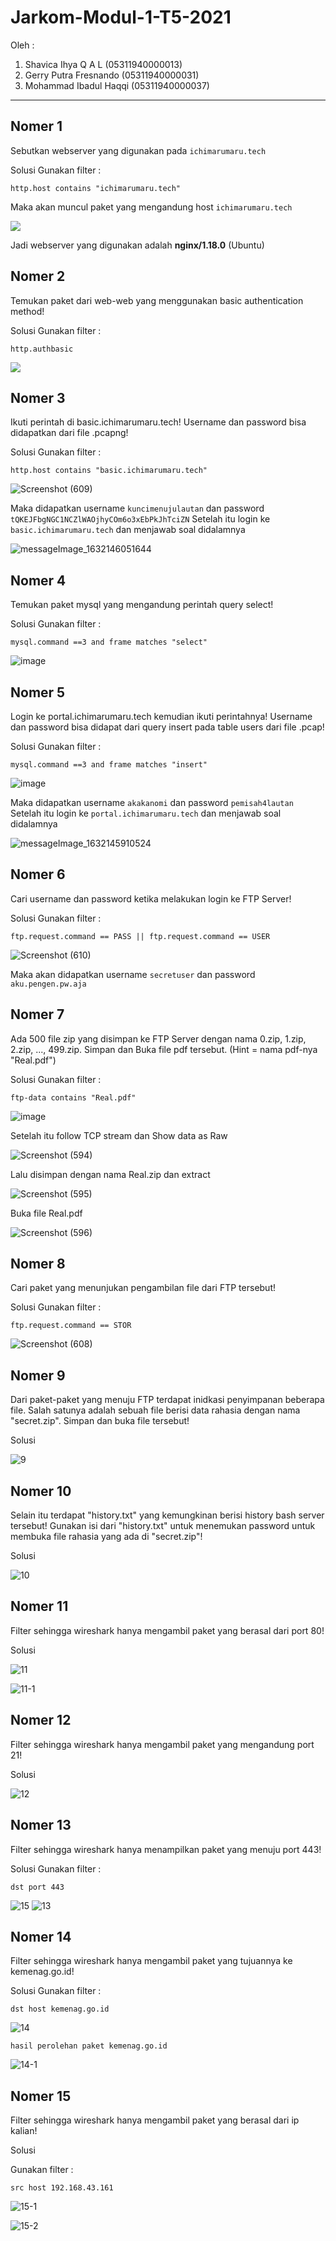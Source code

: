 # Jarkom-Modul-1-T5-2021
Oleh :
1. Shavica Ihya Q A L    (05311940000013)
2. Gerry Putra Fresnando (05311940000031)
3. Mohammad Ibadul Haqqi (05311940000037)

---

## Nomer 1
Sebutkan webserver yang digunakan pada `ichimarumaru.tech` 

Solusi
Gunakan filter :

```
http.host contains "ichimarumaru.tech"
```

Maka akan muncul paket yang mengandung host `ichimarumaru.tech`

<img src="https://i.postimg.cc/wvyS55Wb/Screenshot-592.png">

Jadi webserver yang digunakan adalah **nginx/1.18.0** (Ubuntu)



## Nomer 2
Temukan paket dari web-web yang menggunakan basic authentication method!

Solusi
Gunakan filter :

```
http.authbasic
```

<img src="https://i.postimg.cc/D0J97QkK/Screenshot-593.png">

## Nomer 3
Ikuti perintah di basic.ichimarumaru.tech! Username dan password bisa didapatkan dari file .pcapng!

Solusi
Gunakan filter :

```
http.host contains "basic.ichimarumaru.tech"
```

![Screenshot (609)](https://user-images.githubusercontent.com/73151831/134770009-6c49bbdb-c3cb-43e3-ac52-e02860e09251.png)

Maka didapatkan username `kuncimenujulautan` dan password `tQKEJFbgNGC1NCZlWAOjhyCOm6o3xEbPkJhTciZN`
Setelah itu login ke `basic.ichimarumaru.tech` dan menjawab soal didalamnya

![messageImage_1632146051644](https://user-images.githubusercontent.com/73151831/134770155-fbaf2f16-6ebf-4fab-9df5-096f94b84909.jpg)

## Nomer 4
Temukan paket mysql yang mengandung perintah query select!

Solusi
Gunakan filter :

```
mysql.command ==3 and frame matches "select"
```

![image](https://user-images.githubusercontent.com/73151831/134770061-c14ad9c7-23fa-4c6e-b5fe-daf10c0aed93.png)

## Nomer 5
Login ke portal.ichimarumaru.tech kemudian ikuti perintahnya! Username dan password bisa didapat dari query insert pada table users dari file .pcap!

Solusi
Gunakan filter :

```
mysql.command ==3 and frame matches "insert"
```

![image](https://user-images.githubusercontent.com/73151831/134770167-4c0e8d3e-98df-4ac4-8e63-42cba226e9d0.png)

Maka didapatkan username `akakanomi` dan password `pemisah4lautan`
Setelah itu login ke `portal.ichimarumaru.tech` dan menjawab soal didalamnya

![messageImage_1632145910524](https://user-images.githubusercontent.com/73151831/134770241-f6ffe9f7-0ed6-48ae-8fab-debe74c7ed39.jpg)

## Nomer 6
Cari username dan password ketika melakukan login ke FTP Server!

Solusi
Gunakan filter :

```
ftp.request.command == PASS || ftp.request.command == USER
```

![Screenshot (610)](https://user-images.githubusercontent.com/73151831/134770574-6e7e0f90-b805-421b-83a2-c3a5373adfab.png)

Maka akan didapatkan username `secretuser` dan password `aku.pengen.pw.aja`

## Nomer 7
Ada 500 file zip yang disimpan ke FTP Server dengan nama 0.zip, 1.zip, 2.zip, ..., 499.zip. Simpan dan Buka file pdf tersebut. (Hint = nama pdf-nya "Real.pdf")

Solusi
Gunakan filter :

```
ftp-data contains "Real.pdf"
```

![image](https://user-images.githubusercontent.com/73151831/134770691-5bf302f5-f8c0-4658-bad2-6637006e2a81.png)

Setelah itu follow TCP stream dan Show data as Raw

![Screenshot (594)](https://user-images.githubusercontent.com/73151831/134771011-339c5115-663b-4ef2-b3a8-5dd3301448c6.png)

Lalu disimpan dengan nama Real.zip dan extract

![Screenshot (595)](https://user-images.githubusercontent.com/73151831/134770805-aea26b37-23ad-4962-9625-8ad1d5edb50a.png)

Buka file Real.pdf

![Screenshot (596)](https://user-images.githubusercontent.com/73151831/134770856-cf25239c-0ba1-4246-93e4-8b2e8e98f473.png)

## Nomer 8
Cari paket yang menunjukan pengambilan file dari FTP tersebut!

Solusi
Gunakan filter :

```
ftp.request.command == STOR
```

![Screenshot (608)](https://user-images.githubusercontent.com/73151831/134770896-fa4f3612-2e64-4c74-9a5d-a7d6d61646b0.png)

## Nomer 9
Dari paket-paket yang menuju FTP terdapat inidkasi penyimpanan beberapa file. Salah satunya adalah sebuah file berisi data rahasia dengan nama "secret.zip". Simpan dan buka file tersebut!

Solusi

![9](https://user-images.githubusercontent.com/73151522/134773573-42c607ba-93a7-42fe-84b8-c1587fe4ef58.jpg)


## Nomer 10
Selain itu terdapat "history.txt" yang kemungkinan berisi history bash server tersebut! Gunakan isi dari "history.txt" untuk menemukan password untuk membuka file rahasia yang ada di "secret.zip"!

Solusi

![10](https://user-images.githubusercontent.com/73151522/134773566-ad16a654-20ce-4171-8763-ad652d5acb70.jpg)


## Nomer 11
Filter sehingga wireshark hanya mengambil paket yang berasal dari port 80!

Solusi

![11](https://user-images.githubusercontent.com/73151522/134773554-3540673b-371a-46fc-931f-a93f0c80e8d3.png)

![11-1](https://user-images.githubusercontent.com/73151522/134773557-7d1e5377-9a5f-41f0-b2ed-c49dfe5dbe24.png)


## Nomer 12
Filter sehingga wireshark hanya mengambil paket yang mengandung port 21!

Solusi

![12](https://user-images.githubusercontent.com/73151522/134773544-fb1ff9bb-e588-49f0-9d98-68c1db7c74f1.jpg)


## Nomer 13
Filter sehingga wireshark hanya menampilkan paket yang menuju port 443!

Solusi
Gunakan filter :

```
dst port 443
```

![15](https://user-images.githubusercontent.com/73151522/134772889-e23909fc-167b-4600-b077-822fdfef5f07.jpg)
![13](https://user-images.githubusercontent.com/73151522/134772937-59c0e74a-0384-413c-ab62-48cc8b2b2c85.jpg)


## Nomer 14
Filter sehingga wireshark hanya mengambil paket yang tujuannya ke kemenag.go.id!

Solusi
Gunakan filter :

```
dst host kemenag.go.id
```

![14](https://user-images.githubusercontent.com/73151522/134772919-2cc9d205-360d-4182-a253-a32a1633dc45.png)


```
hasil perolehan paket kemenag.go.id
```

![14-1](https://user-images.githubusercontent.com/73151522/134772922-2e41c632-983c-4f98-9463-22f646aecf90.png)



## Nomer 15
Filter sehingga wireshark hanya mengambil paket yang berasal dari ip kalian!

Solusi

Gunakan filter :

```
src host 192.168.43.161
```

![15-1](https://user-images.githubusercontent.com/73151522/134772896-d1f600d8-af0b-4d02-937d-d6c5d4f99073.png)

![15-2](https://user-images.githubusercontent.com/73151522/134772900-71f385ee-d43e-4da5-9896-b9c40678f10e.png)
